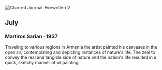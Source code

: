 <div class="artwork-of-the-day">
  <div class="container">
    <div class="img-wrapper">
      <img
        src="https://uploads5.wikiart.org/images/martiros-saryan/july-1937.jpg!Large.jpg"
        alt="Charred Journal: Firewritten V" />
    </div>
    <div class="artwork-detail">
      <div class="artwork-origin"> 
        <h2 class="artwork-name">July</h2>
        <h3 class="artist">
          Martiros Sarian
                    ·  1937
        </h3>
      </div>
      <p class="description">
        <span class="artwork-description-text ng-binding" ng-bind-html="viewModel.ArtworkOfTheDay.Description | unsafe">Traveling to various regions in Armenia the artist painted his canvases in the open air, contemplating and depicting instances of nature's life. The zeal to convey the real and tangible side of nature and the nation's life resulted in a quick, sketchy manner of oil painting.</span>
                        <div class="text-shadow-container ng-hide" ng-show="showShadow"></div>
      </p>
    </div>
  </div>

</div>
